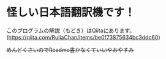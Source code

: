
# 怪しい日本語翻訳機です！

このプログラムの解説（もどき）はQiitaにあります。　(https://qiita.com/RuliaChan/items/be0f73875634bc3ddc60)

~~めんどくさいのでReadme書かなくていいやおやすみ~~